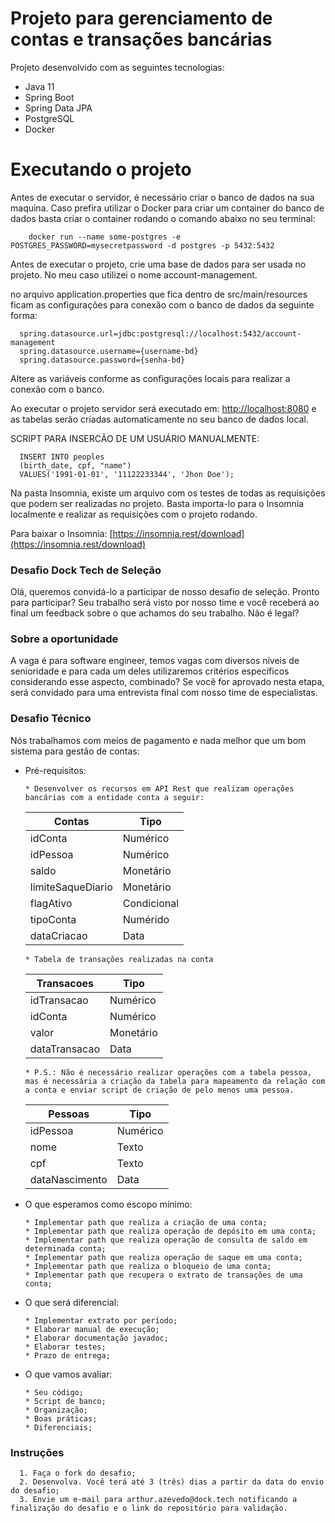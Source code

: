 # Projeto para gerenciamento de contas e transações bancárias

Projeto desenvolvido com as seguintes tecnologias:
  - Java 11
  - Spring Boot
  - Spring Data JPA
  - PostgreSQL
  - Docker


# Executando o projeto

Antes de executar o servidor, é necessário criar o banco de dados na sua maquina. Caso prefira utilizar o Docker para criar um container do banco de dados basta criar o container rodando o comando abaixo no seu terminal:

```
    docker run --name some-postgres -e POSTGRES_PASSWORD=mysecretpassword -d postgres -p 5432:5432
```

Antes de executar o projeto, crie uma base de dados para ser usada no projeto. No meu caso utilizei o nome account-management.

no arquivo application.properties que fica dentro de src/main/resources ficam as configurações para conexão com o banco de dados da seguinte forma:

```
  spring.datasource.url=jdbc:postgresql://localhost:5432/account-management
  spring.datasource.username={username-bd}
  spring.datasource.password={senha-bd}
```

Altere as variáveis conforme as configurações locais para realizar a conexão com o banco.


Ao executar o projeto servidor será executado em: [http://localhost:8080](http://localhost:8080) e as tabelas serão criadas automaticamente no seu banco de dados local.

SCRIPT PARA INSERCÃO DE UM USUÁRIO MANUALMENTE:

```
  INSERT INTO peoples
  (birth_date, cpf, "name")
  VALUES('1991-01-01', '11122233344', 'Jhon Doe');
```


Na pasta Insomnia, existe um arquivo com os testes de todas as requisições que podem ser realizadas no projeto. Basta importa-lo para o Insomnia localmente e realizar as requisições com o projeto rodando.

Para baixar o Insomnia: [https://insomnia.rest/download](https://insomnia.rest/download)


### Desafio Dock Tech de Seleção 
Olá, queremos convidá-lo a participar de nosso desafio de seleção.  Pronto para participar? Seu trabalho será visto por nosso time e você receberá ao final um feedback sobre o que achamos do seu trabalho. Não é legal?

### Sobre a oportunidade 
A vaga é para software engineer, temos vagas com diversos níveis de senioridade e para cada um deles utilizaremos critérios específicos considerando esse aspecto, combinado? 
Se você for aprovado nesta etapa, será convidado para uma entrevista final com nosso time de especialistas.

### Desafio Técnico
  Nós trabalhamos com meios de pagamento e nada melhor que um bom sistema para gestão de contas:
  
  - Pré-requisitos:
    ```
    * Desenvolver os recursos em API Rest que realizam operações bancárias com a entidade conta a seguir:
    ```
    | Contas | Tipo |
    |-|-|
    | idConta | Numérico |
    | idPessoa | Numérico |
    | saldo | Monetário |
    | limiteSaqueDiario | Monetário |
    | flagAtivo | Condicional |
    | tipoConta | Numérido |
    | dataCriacao | Data |

    ```
    * Tabela de transações realizadas na conta
    ```
    | Transacoes | Tipo |
    |-|-|
    | idTransacao | Numérico |
    | idConta | Numérico |
    | valor | Monetário |
    | dataTransacao | Data |

    ```
    * P.S.: Não é necessário realizar operações com a tabela pessoa, mas é necessária a criação da tabela para mapeamento da relação com a conta e enviar script de criação de pelo menos uma pessoa.
    ```

    | Pessoas | Tipo |
    |-|-|
    | idPessoa | Numérico |
    | nome | Texto |
    | cpf | Texto |
    | dataNascimento | Data |    

  - O que esperamos como escopo mínimo:
    ```
    * Implementar path que realiza a criação de uma conta;
    * Implementar path que realiza operação de depósito em uma conta;
    * Implementar path que realiza operação de consulta de saldo em determinada conta;
    * Implementar path que realiza operação de saque em uma conta;
    * Implementar path que realiza o bloqueio de uma conta;
    * Implementar path que recupera o extrato de transações de uma conta;
    ```
  - O que será diferencial:
    ```
    * Implementar extrato por período;
    * Elaborar manual de execução;
    * Elaborar documentação javadoc;
    * Elaborar testes;
    * Prazo de entrega;
    ```
    
  - O que vamos avaliar:
    ```
    * Seu código; 
    * Script de banco;
    * Organização;
    * Boas práticas;
    * Diferenciais;    
    ```


### Instruções
      1. Faça o fork do desafio;
      2. Desenvolva. Você terá até 3 (três) dias a partir da data do envio do desafio; 
      3. Envie um e-mail para arthur.azevedo@dock.tech notificando a finalização do desafio e o link do repositório para validação.
